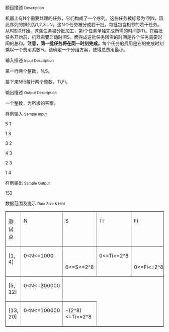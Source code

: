 <div class="panel panel-default">
<div class="area-title">
<span>
题目描述
<small>Description</small>
</span></div>
<div class="panel-body">

<p>机器上有N个需要处理的任务，它们构成了一个序列。这些任务被标号为1到N，因此序列的排列为1,2,3...N。这N个任务被分成若干批，每批包含相邻的若干任务。从时刻0开始，这些任务被分批加工，第i个任务单独完成所需的时间是Ti。在每批任务开始前，机器需要启动时间S，而完成这批任务所需的时间是各个任务需要时间的总和。<strong>注意，同一批任务将在同一时刻完成。</strong>每个任务的费用是它的完成时刻乘以一个费用系数Fi。请确定一个分组方案，使得总费用最小。</p>

</div>
</div>

<div class="panel panel-default">
<div class="area-title">
<span>
输入描述
<small>Input Description</small>
</span></div>
<div class="panel-body">
<p>第一行两个整数，N,S。</p>
<p>接下来N行每行两个整数，Ti,Fi。</p>

</div>
</div>
<div  class="panel panel-default">
<div class="area-title">
<span>
输出描述
<small>Output Description</small>
</span></div>
<div class="panel-body">

<p align="left">一个整数，为所求的答案。</p>

</div>
</div>


<div class="panel panel-default">
<div class="area-title">
<span>
样例输入
<small>Sample Input</small>
</span></div>
<div class="panel-body">
<p>5 1</p>
<p>1 3</p>
<p>3 2</p>
<p>4 3</p>
<p>2 3</p>
<p>1 4</p>

</div>
</div>

<div class="panel panel-default">
<div class="area-title">
<span>
样例输出
<small>Sample Output</small>
</span></div>
<div class="panel-body">
<p>153</p>

</div>
</div>

<div class="panel panel-default">
<div class="area-title">
<span>
数据范围及提示
<small>Data Size & Hint</small>
</span></div>
<div class="panel-body">
<table border="1" cellpadding="0" cellspacing="0">
<tbody>
<tr>
<td valign="top" width="114">
<p>测试点</p>
</td>
<td valign="top" width="114">
<p>N</p>
</td>
<td valign="top" width="114">
<p>S</p>
</td>
<td valign="top" width="114">
<p>Ti</p>
</td>
<td valign="top" width="114">
<p>Fi</p>
</td>
</tr>
<tr>
<td valign="top" width="114">
<p>[1, 4]</p>
</td>
<td valign="top" width="114">
<p>0&lt;N&lt;=1000</p>
</td>
<td valign="top" width="114">
<p> </p>
<p>0&lt;=S&lt;=2^8</p>
</td>
<td valign="top" width="114">
<p>0&lt;=Ti&lt;=2^8</p>
</td>
<td valign="top" width="114">
<p> </p>
<p>0&lt;=Fi&lt;=2^8</p>
</td>
</tr>
<tr>
<td valign="top" width="114">
<p>[5, 12]</p>
</td>
<td valign="top" width="114">
<p>0&lt;N&lt;=300000</p>
</td>
</tr>
<tr>
<td valign="top" width="114">
<p>[13, 20]</p>
</td>
<td valign="top" width="114">
<p>0&lt;N&lt;=100000</p>
</td>
<td valign="top" width="114">
<p>-(2^8)&lt;=Ti&lt;=2^8</p>
</td>
</tr>
</tbody>
</table>
</div>
</div>